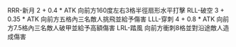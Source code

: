 RRR-新月
  2 + 0.4 * ATK
  向前方160度左右3格半徑扇形水平打擊
RLL-破空
  3 + 0.35 * ATK
  向前方五格內三名敵人挑飛並給予傷害
LLL-穿刺
  4 + 0.8 * ATK
  向前方7.5格內三名敵人破甲並給予高額傷害
LRL-踏風
  向前方衝刺8格並對沿途敵人造成傷害
